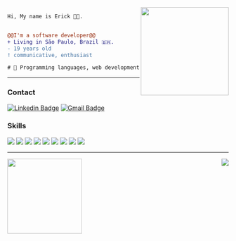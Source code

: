 <img align="right" height="200" src="https://media.giphy.com/media/ao9DUiTKH60XS/giphy.gif"/>

```diff
Hi, My name is Erick 👩‍💻.


@@I'm a software developer@@
+ Living in São Paulo, Brazil 🇧🇷.
- 19 years old
! communicative, enthusiast

# 📖 Programming languages, web development and mobile

```

<hr>
<div>
  <h3>Contact</h3>
</div>

[![Linkedin Badge](https://img.shields.io/badge/-LinkedIn-blue?style=flat-square&logo=Linkedin&logoColor=white&link=https://www.linkedin.com/in/erick-goes-sampaio/)](https://www.linkedin.com/in/erick-goes-sampaio/)
[![Gmail Badge](https://img.shields.io/badge/-erickgoessampaio@gmail.com-6633cc?style=flat-square&logo=Gmail&logoColor=white&link=mailto:erickgoessampaio@gmail.com)](mailto:erickgoessampaio@gmail.com)

<div>
  <h3>Skills</h3>
<div/>

<img src="https://img.shields.io/badge/javascript%20-%23323330.svg?&style=for-the-badge&logo=javascript&logoColor=%23F7DF1E"/>
<img src="https://img.shields.io/badge/typescript%20-%23007ACC.svg?&style=for-the-badge&logo=typescript&logoColor=white"/>
<img src="https://img.shields.io/badge/node.js%20-%2343853D.svg?&style=for-the-badge&logo=node.js&logoColor=white"/>
<img src="https://img.shields.io/badge/express.js%20-%23404d59.svg?&style=for-the-badge"/>
<img src="https://img.shields.io/badge/AWS%20-%23FF9900.svg?&style=for-the-badge&logo=amazon-aws&logoColor=white"/>
<img src="https://img.shields.io/badge/css3%20-%231572B6.svg?&style=for-the-badge&logo=css3&logoColor=white"/>
<img src="https://img.shields.io/badge/html5%20-%23E34F26.svg?&style=for-the-badge&logo=html5&logoColor=white"/>
<img src="https://img.shields.io/badge/mysql-%2300f.svg?&style=for-the-badge&logo=mysql&logoColor=red"/>
<img src="https://img.shields.io/badge/git%20-%23F05033.svg?&style=for-the-badge&logo=git&logoColor=white"/>

<hr>
  
<div>
  <img height="170" src="https://github-readme-stats.vercel.app/api?username=ErickGoesSampaio&show_icons=true&title_color=9400D3&icon_color=79ff97&text_color=9f9f9f&bg_color=151515" />
  <img align="right" src="https://github-readme-stats.vercel.app/api/top-langs/?username=ErickGoesSampaio&layout=compact&title_color=fff&text_color=fff&bg_color=151515" />
</div>

<!--
**ErickGoesSampaio/ErickGoesSampaio** is a ✨ _special_ ✨ repository because its `README.md` (this file) appears on your GitHub profile.

Here are some ideas to get you started:

- 🔭 I’m currently working on ...
- 🌱 I’m currently learning ...
- 👯 I’m looking to collaborate on ...
- 🤔 I’m looking for help with ...
- 💬 Ask me about ...
- 📫 How to reach me: ...
- 😄 Pronouns: ...
- ⚡ Fun fact: ...
-->
